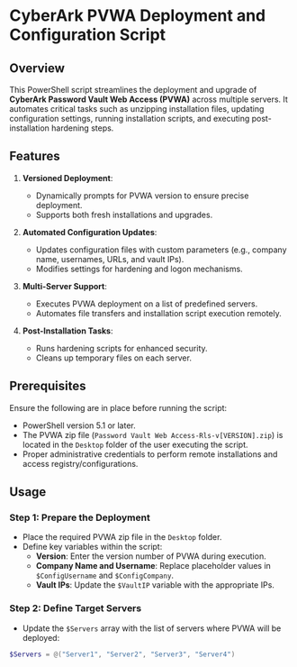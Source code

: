 # CyberArk PVWA Deployment and Configuration Script

## Overview

This PowerShell script streamlines the deployment and upgrade of **CyberArk Password Vault Web Access (PVWA)** across multiple servers. It automates critical tasks such as unzipping installation files, updating configuration settings, running installation scripts, and executing post-installation hardening steps.

## Features

1. **Versioned Deployment**:
   - Dynamically prompts for PVWA version to ensure precise deployment.
   - Supports both fresh installations and upgrades.

2. **Automated Configuration Updates**:
   - Updates configuration files with custom parameters (e.g., company name, usernames, URLs, and vault IPs).
   - Modifies settings for hardening and logon mechanisms.

3. **Multi-Server Support**:
   - Executes PVWA deployment on a list of predefined servers.
   - Automates file transfers and installation script execution remotely.

4. **Post-Installation Tasks**:
   - Runs hardening scripts for enhanced security.
   - Cleans up temporary files on each server.

## Prerequisites

Ensure the following are in place before running the script:

- PowerShell version 5.1 or later.
- The PVWA zip file (`Password Vault Web Access-Rls-v[VERSION].zip`) is located in the `Desktop` folder of the user executing the script.
- Proper administrative credentials to perform remote installations and access registry/configurations.

## Usage

### Step 1: Prepare the Deployment
- Place the required PVWA zip file in the `Desktop` folder.
- Define key variables within the script:
  - **Version**: Enter the version number of PVWA during execution.
  - **Company Name and Username**: Replace placeholder values in `$ConfigUsername` and `$ConfigCompany`.
  - **Vault IPs**: Update the `$VaultIP` variable with the appropriate IPs.

### Step 2: Define Target Servers
- Update the `$Servers` array with the list of servers where PVWA will be deployed:

```powershell
$Servers = @("Server1", "Server2", "Server3", "Server4")